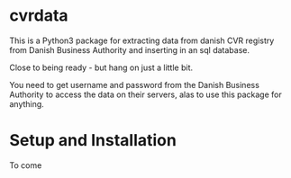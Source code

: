 # cvrdata
This is a Python3 package for extracting data from danish CVR registry from Danish Business Authority and inserting in an sql database.

Close to being ready - but hang on just a little bit.

You need to get username and password from the Danish Business Authority to access the data on their servers, alas to use this package for anything.

# Setup and Installation
To come